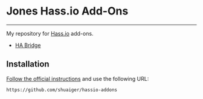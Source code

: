 # Jones Hass.io Add-Ons
---------

My repository for [Hass.io](https://home-assistant.io/hassio/) add-ons.

* [HA Bridge](https://github.com/notoriousbdg/hassio-addons/tree/master/ha-bridge)

## Installation

[Follow the official instructions](https://home-assistant.io/hassio/installing_third_party_addons/) and use the following URL:

    https://github.com/shuaiger/hassio-addons
